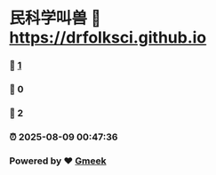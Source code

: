 # 民科学叫兽 :link: https://drfolksci.github.io 
### :page_facing_up: [1](https://drfolksci.github.io/tag.html) 
### :speech_balloon: 0 
### :hibiscus: 2 
### :alarm_clock: 2025-08-09 00:47:36 
### Powered by :heart: [Gmeek](https://github.com/Meekdai/Gmeek)
